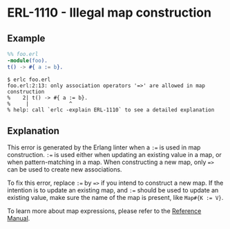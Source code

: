 # ERL-1110 - Illegal map construction

## Example

```erlang
%% foo.erl
-module(foo).
t() -> #{ a := b}.
```

```
$ erlc foo.erl
foo.erl:2:13: only association operators '=>' are allowed in map construction
%    2| t() -> #{ a := b}.
%     |             ^
% help: call `erlc -explain ERL-1110` to see a detailed explanation
```

## Explanation

This error is generated by the Erlang linter when a `:=` is used in map
construction. `:=` is used either when updating an existing value in a map,
or when pattern-matching in a map. When constructing a new map, only `=>`
can be used to create new associations.

To fix this error, replace `:=` by `=>` if you intend to construct a new
map. If the intention is to update an existing map, and `:=` should be used
to update an existing value, make sure the name of the map is present, like
`Map#{K := V}`.

To learn more about map expressions, please refer to the [Reference Manual](`e:system:expressions#map-expressions`).
